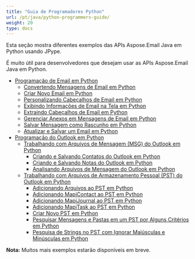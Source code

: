 ```yaml
---
title: "Guia de Programadores Python"
url: /pt/java/python-programmers-guide/
weight: 20
type: docs
---
```


Esta seção mostra diferentes exemplos das APIs Aspose.Email Java em Python usando JPype.

É muito útil para desenvolvedores que desejam usar as APIs Aspose.Email Java em Python.

- [Programação de Email em Python](/email/java/programming-email-in-python/)
  - [Convertendo Mensagens de Email em Python](/email/java/converting-email-messages-in-python/)
  - [Criar Novo Email em Python](/email/java/create-new-email-in-python/)
  - [Personalizando Cabeçalhos de Email em Python](/email/java/customizing-email-headers-in-python/)
  - [Exibindo Informações de Email na Tela em Python](/email/java/displaying-email-information-on-screen-in-python/)
  - [Extraindo Cabeçalhos de Email em Python](/email/java/extracting-email-headers-in-python/)
  - [Gerenciar Anexos em Mensagens de Email em Python](/email/java/manage-attachments-in-email-message-in-python/)
  - [Salvar Mensagem como Rascunho em Python](/email/java/save-message-as-draft-in-python/)
  - [Atualizar e Salvar um Email em Python](/email/java/update-and-save-an-email-in-python/)
- [Programação do Outlook em Python](/email/java/programming-outlook-in-python/)
  - [Trabalhando com Arquivos de Mensagem (MSG) do Outlook em Python](/email/java/working-with-outlook-messagemsg-files-in-python/)
    - [Criando e Salvando Contatos do Outlook em Python](/email/java/creating-and-saving-outlook-contacts-in-python/)
    - [Criando e Salvando Notas do Outlook em Python](/email/java/creating-and-saving-outlook-notes-in-python/)
    - [Analisando Arquivos de Mensagem do Outlook em Python](/email/java/parsing-outlook-message-files-in-python/)
  - [Trabalhando com Arquivos de Armazenamento Pessoal (PST) do Outlook em Python](/email/java/working-with-outlook-personal-storagepst-files-in-python/)
    - [Adicionando Arquivos ao PST em Python](/email/java/adding-files-to-pst-in-python/)
    - [Adicionando MapiContact ao PST em Python](/email/java/adding-mapicontact-to-pst-in-python/)
    - [Adicionando MapiJournal ao PST em Python](/email/java/adding-mapijournal-to-pst-in-python/)
    - [Adicionando MapiTask ao PST em Python](/email/java/adding-mapitask-to-pst-in-python/)
    - [Criar Novo PST em Python](/email/java/create-new-pst-in-python/)
    - [Pesquisar Mensagens e Pastas em um PST por Alguns Critérios em Python](/email/java/search-messages-and-folders-in-a-pst-by-some-criteria-in-python/)
    - [Pesquisa de Strings no PST com Ignorar Maiúsculas e Minúsculas em Python](/email/java/string-searching-in-pst-with-ignore-case-in-python/)

**Nota:** Muitos mais exemplos estarão disponíveis em breve.